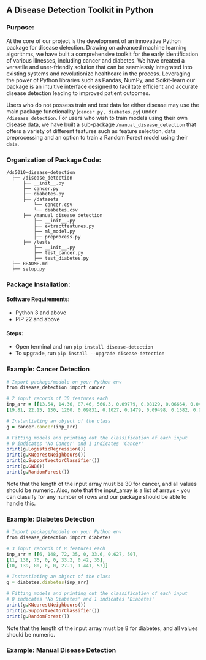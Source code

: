 ## A Disease Detection Toolkit in Python

### Purpose:
At the core of our project is the development of an innovative Python package for disease detection. Drawing on advanced machine learning algorithms, we have built a comprehensive toolkit for the early identification of various illnesses, including cancer and diabetes. We have created a versatile and user-friendly solution that can be seamlessly integrated into existing systems and revolutionize healthcare in the process. Leveraging the power of Python libraries such as Pandas, NumPy, and Scikit-learn our package is an intuitive interface designed to facilitate efficient and accurate disease detection leading to improved patient outcomes.

Users who do not possess train and test data for either disease may use the main package functionality (```cancer.py, diabetes.py```) under ```/disease_detection```. For users who wish to train models using their own disease data, we have built a sub-package ```/manual_disease_detection``` that offers a variety of different features such as feature selection, data preprocessing and an option to train a Random Forest model using their data.

### Organization of Package Code:
```
/ds5010-disease-detection
  ├── /disease_detection
      ├── __init__.py
      ├── cancer.py
      ├── diabetes.py
      ├── /datasets
          └── cancer.csv
          └── diabetes.csv
      ├── /manual_disease_detection
          ├── __init__.py
          ├── extractfeatures.py
          ├── ml_model.py
          ├── preprocess.py
      ├── /tests
          ├── __init__.py
          ├── test_cancer.py
          ├── test_diabetes.py
  ├── README.md
  ├── setup.py
```
### Package Installation:
#### Software Requirements: 
- Python 3 and above
- PIP 22 and above
#### Steps:
- Open terminal and run ```pip install disease-detection```
- To upgrade, run ```pip install --upgrade disease-detection```

### Example: Cancer Detection
```ruby
# Import package/module on your Python env
from disease_detection import cancer

# 2 input records of 30 features each
inp_arr = [[13.54, 14.36, 87.46, 566.3,	0.09779, 0.08129, 0.06664, 0.04781, 0.1885, 0.05766, 0.2699, 0.7886, 2.058, 23.56, 0.008462,	 0.0146, 0.02387, 0.01315, 0.0198, 0.0023, 15.11, 19.26, 99.7, 711.2, 0.144, 0.1773, 0.239, 0.1288, 0.2977, 0.07259],
[19.81,	22.15, 130, 1260, 0.09831, 0.1027, 0.1479, 0.09498, 0.1582, 0.05395, 0.7582, 1.017, 5.865, 112.4, 0.006494, 0.01893, 0.03391, 0.01521, 0.01356, 0.001997, 27.32, 30.88, 186.8, 2398, 0.1512, 0.315, 0.5372, 0.2388, 0.2768, 0.07615]]

# Instantiating an object of the class
g = cancer.cancer(inp_arr)

# Fitting models and printing out the classification of each input
# 0 indicates 'No Cancer' and 1 indicates 'Cancer'
print(g.LogisticRegression())
print(g.KNearestNeighbours())
print(g.SupportVectorClassifier())
print(g.GNB())
print(g.RandomForest())
```
Note that the length of the input array must be 30 for cancer, and all values should be numeric. Also, note that the input_array is a list of arrays - you can classify for any number of rows and our package should be able to handle this.

### Example: Diabetes Detection
```ruby
# Import package/module on your Python env
from disease_detection import diabetes

# 3 input records of 8 features each
inp_arr = [[6, 148, 72, 35, 0, 33.6, 0.627, 50],
[11, 138, 76, 0, 0, 33.2, 0.42,	35],
[10, 139, 80, 0, 0,	27.1, 1.441, 57]]

# Instantiating an object of the class
g = diabetes.diabetes(inp_arr)

# Fitting models and printing out the classification of each input
# 0 indicates 'No Diabetes' and 1 indicates 'Diabetes'
print(g.KNearestNeighbours())
print(g.SupportVectorClassifier())
print(g.RandomForest())
```
Note that the length of the input array must be 8 for diabetes, and all values should be numeric.

### Example: Manual Disease Detection

